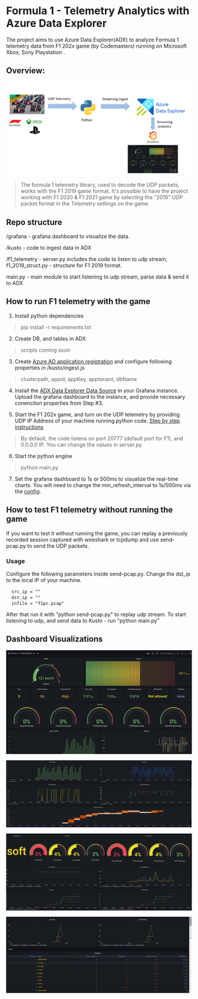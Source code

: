 # Formula 1 - Telemetry Analytics with Azure Data Explorer

The project aims to use Azure Data Explorer(ADX) to analyze Formula 1 telemetry data from F1 202x game (by Codemasters) running on Microsoft Xbox, Sony Playstation .

## Overview:

![Arch](./images/architecture.png)

> The formula 1 telemetry library, used to decode the UDP packets, works with the F1 2019 game format. It's possible to have the project working with F1 2020 & F1 2021 game by selecting the "2019" UDP packet format in the Telemetry settings on the game.


## Repo structure

/grafana - grafana dashboard to visualize the data.

/kusto - code to ingest data in ADX

/f1_telemetry  - server.py includes the code to listen to udp stream, f1_2019_struct.py - structure for F1 2019 format.

main.py - main module to start listening to udp stream, parse data & send it to ADX


## How to run F1 telemetry with the game

1. Install python dependencies 

> pip install -r requirements.txt

2. Create DB, and tables in ADX

> scripts coming soon

3. Create [Azure AD application registration](https://docs.microsoft.com/en-us/azure/data-explorer/provision-azure-ad-app) and configure following properties in /kusto/ingest.js
> clusterpath, appid, appKey, apptenant, dbName 

4. Install the [ADX Data Explorer Data Source](https://grafana.com/grafana/plugins/grafana-azure-data-explorer-datasource/) in your Grafana instance. Upload the grafana dashboard to the instance, and provide necessary conenction properties from Step #3.

5. Start the F1 202x game, and turn on the UDP telemetry by providing UDP IP Address of your machine running python code. [Step by step instructions](https://www.simracingtelemetry.com/help/F12020/)
> By default, the code listens on port 20777 (default port for F1), and 0.0.0.0 IP. You can change the values in server.py

6. Start the python engine

> python main.py

7. Set the grafana dashboard to 1s or 500ms to visualize the real-time charts. You will need to change the min_refresh_interval to 1s/500ms via the [config](https://grafana.com/docs/grafana/latest/administration/configuration/). 


## How to test F1 telemetry without running the game
If you want to test it without running the game, you can replay a previously
recorded session captured with wireshark or tcpdump and use send-pcap.py to send
the UDP packets. 

### Usage
Configure the following parameters inside send-pcap.py. Change the dst_ip to the local IP of your machine. 
```
  src_ip = ""
  dst_ip = ""
  infile = "f1pc.pcap"
```
After that run it with "python send-pcap.py" to replay udp stream.
To start listening to udp, and send data to Kusto - run "python main.py"

## Dashboard Visualizations

![visuals1](./images/dashboard_1.png)

![visuals2](./images/dashboard_2.png)

![visuals3](./images/dashboard_4.png)

![visuals4](./images/dashboard_3.png)

